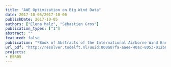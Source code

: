 ```yaml
---
title: "AWE Optimization on Big Wind Data"
date: 2017-10-05/2017-10-06
publishDate: 2017-10-05
authors: ["Elena Malz", "Sébastien Gros"]
publication_types: ["1"]
abstract: ""
featured: false
publication: "*Book of Abstracts of the International Airborne Wind Energy Conference (AWEC 2017)*"
url_pdf: "http://resolver.tudelft.nl/uuid:800a87fa-aaee-40ac-8053-012b89f83b19"
projects:
- ESR05
---
```


